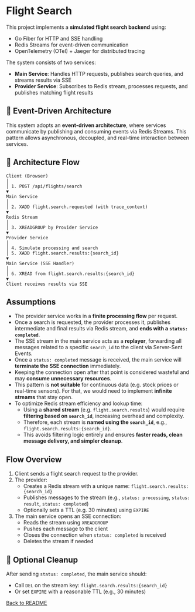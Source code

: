 # Flight Search

This project implements a **simulated flight search backend** using:

- Go Fiber for HTTP and SSE handling
- Redis Streams for event-driven communication
- OpenTelemetry (OTel) + Jaeger for distributed tracing

The system consists of two services:

- **Main Service**: Handles HTTP requests, publishes search queries, and streams results via SSE
- **Provider Service**: Subscribes to Redis stream, processes requests, and publishes matching flight results

## 📣 Event-Driven Architecture

This system adopts an **event-driven architecture**, where services communicate by publishing and consuming events via Redis Streams. This pattern allows asynchronous, decoupled, and real-time interaction between services.

## 🧱 Architecture Flow

```text
Client (Browser)
│
│ 1. POST /api/flights/search
▼
Main Service
│
│ 2. XADD flight.search.requested (with trace_context)
▼
Redis Stream
│
│ 3. XREADGROUP by Provider Service
▼
Provider Service
│
│ 4. Simulate processing and search
│ 5. XADD flight.search.results:{search_id}
▼
Main Service (SSE Handler)
│
│ 6. XREAD from flight.search.results:{search_id}
▼
Client receives results via SSE
```   

## Assumptions

- The provider service works in a **finite processing flow** per request.
- Once a search is requested, the provider processes it, publishes intermediate and final results via Redis stream, and **ends with a `status: completed`**.
- The SSE stream in the main service acts as a **replayer**, forwarding all messages related to a specific `search_id` to the client via Server-Sent Events.
- Once a `status: completed` message is received, the main service will **terminate the SSE connection** immediately.
- Keeping the connection open after that point is considered wasteful and may **consume unnecessary resources**.
- This pattern is **not suitable** for continuous data (e.g. stock prices or real-time sensors). For that, we would need to implement **infinite streams** that stay open.
- To optimize Redis stream efficiency and lookup time:
  - Using a **shared stream** (e.g. `flight.search.results`) would require **filtering based on `search_id`**, increasing overhead and complexity.
  - Therefore, each stream is **named using the `search_id`**, e.g., `flight.search.results:{search_id}`.
  - This avoids filtering logic entirely and ensures **faster reads, clean message delivery, and simpler cleanup**.

## Flow Overview

1. Client sends a flight search request to the provider.
2. The provider:
   - Creates a Redis stream with a unique name: `flight.search.results:{search_id}`
   - Publishes messages to the stream (e.g., `status: processing`, `status: result`, `status: completed`)
   - Optionally sets a TTL (e.g. 30 minutes) using `EXPIRE`
3. The main service opens an SSE connection:
   - Reads the stream using `XREADGROUP`
   - Pushes each message to the client
   - Closes the connection when `status: completed` is received
   - Deletes the stream if needed


## 🔧 Optional Cleanup

After sending `status: completed`, the main service should:

- Call `DEL` on the stream key: `flight.search.results:{search_id}`
- Or set `EXPIRE` with a reasonable TTL (e.g., 30 minutes)

[Back to README](README.md)
